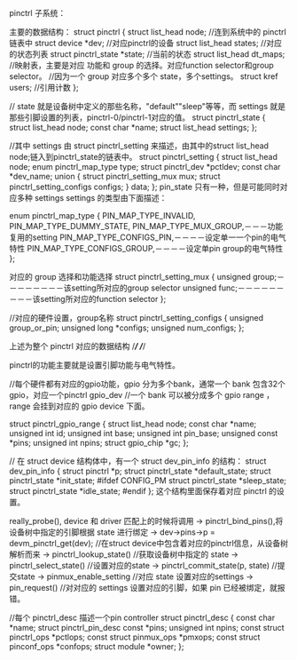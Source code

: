 pinctrl 子系统：

主要的数据结构：
struct pinctrl {
	struct list_head node;         //连到系统中的 pinctrl 链表中
	struct device *dev;            //对应pinctrl的设备
	struct list_head states;       //对应的状态列表
	struct pinctrl_state *state;   //当前的状态
	struct list_head dt_maps;      //映射表，主要是对应 功能和 group 的选择。对应function selector和group selector。
									//因为一个 group 对应多个多个 state，多个settings。
	struct kref users;             //引用计数
};

// state 就是设备树中定义的那些名称，"default""sleep"等等，而 settings 就是那些引脚设置的列表，pinctrl-0/pinctrl-1对应的值。
struct pinctrl_state {
	struct list_head node;
	const char *name;
	struct list_head settings;
};

//其中 settings 由 struct pinctrl_setting 来描述，由其中的struct list_head node;链入到pinctrl_state的链表中。
struct pinctrl_setting {
	struct list_head node;
	enum pinctrl_map_type type;
	struct pinctrl_dev *pctldev;
	const char *dev_name;
	union {
		struct pinctrl_setting_mux mux;
		struct pinctrl_setting_configs configs;
	} data;
};
pin_state 只有一种，但是可能同时对应多种 settings 
settings 的类型由下面描述：

enum pinctrl_map_type {
    PIN_MAP_TYPE_INVALID,
    PIN_MAP_TYPE_DUMMY_STATE,
    PIN_MAP_TYPE_MUX_GROUP,－－－功能复用的setting
    PIN_MAP_TYPE_CONFIGS_PIN,－－－－设定单一一个pin的电气特性
    PIN_MAP_TYPE_CONFIGS_GROUP,－－－－设定单pin group的电气特性
};

对应的 group 选择和功能选择
struct pinctrl_setting_mux {
    unsigned group;－－－－－－－－该setting所对应的group selector
    unsigned func;－－－－－－－－－该setting所对应的function selector
};

//对应的硬件设置，group名称
struct pinctrl_setting_configs {
	unsigned group_or_pin;
	unsigned long *configs;
	unsigned num_configs;
};

上述为整个 pinctrl 对应的数据结构
/*********************************************************************************/
/*********************************************************************************/

pinctrl的功能主要就是设置引脚功能与电气特性。


//每个硬件都有对应的gpio功能，gpio 分为多个bank，通常一个 bank 包含32个gpio，对应一个pinctrl gpio_dev
//一个 bank 可以被分成多个 gpio range ，range 会挂到对应的 gpio device 下面。  

struct pinctrl_gpio_range {
	struct list_head node;
	const char *name;
	unsigned int id;
	unsigned int base;
	unsigned int pin_base;
	unsigned const *pins;
	unsigned int npins;
	struct gpio_chip *gc;
};



// 在 struct device 结构体中，有一个 struct dev_pin_info 的结构：
struct dev_pin_info {
	struct pinctrl *p;
	struct pinctrl_state *default_state;
	struct pinctrl_state *init_state;
#ifdef CONFIG_PM
	struct pinctrl_state *sleep_state;
	struct pinctrl_state *idle_state;
#endif
};
这个结构里面保存着对应 pinctrl 的设置。  

really_probe(), device 和 driver 匹配上的时候将调用
	-> pinctrl_bind_pins(),将设备树中指定的引脚根据 state 进行绑定
		-> dev->pins->p = devm_pinctrl_get(dev);  //在struct device中包含着对应的pinctrl信息，从设备树解析而来
		-> pinctrl_lookup_state() //获取设备树中指定的 state
		-> pinctrl_select_state() //设置对应的state
			-> pinctrl_commit_state(p, state) //提交state
				-> pinmux_enable_setting  //对应 state 设置对应的settings
					-> pin_request()      //对对应的 settings 设置对应的引脚，如果 pin 已经被绑定，就报错。
			


//每个  pinctrl_desc 描述一个pin controller
struct pinctrl_desc {
    const char *name;
    struct pinctrl_pin_desc const *pins;
    unsigned int npins;
    const struct pinctrl_ops *pctlops;
    const struct pinmux_ops *pmxops;
    const struct pinconf_ops *confops;
    struct module *owner;
};